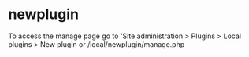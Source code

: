 # newplugin

To access the manage page go to 'Site administration > Plugins > Local plugins > New plugin
or 
/local/newplugin/manage.php


